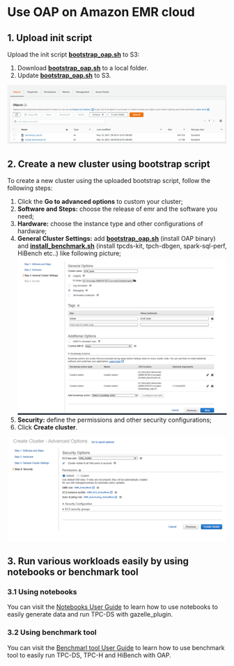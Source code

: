 # Use OAP on Amazon EMR cloud

## 1. Upload init script 

Upload the init script **[bootstrap_oap.sh](./bootstrap_oap.sh)** to S3:
    
1. Download **[bootstrap_oap.sh](./bootstrap_oap.sh)** to a local folder.
2. Update **[bootstrap_oap.sh](./bootstrap_oap.sh)** to S3.

![upload_init_script and install_benchmark.sh](./imgs/upload_scripts_to_S3.PNG)


## 2. Create a new cluster using bootstrap script
To create a new cluster using the uploaded bootstrap script, follow the following steps:

1. Click the  **Go to advanced options** to custom your cluster;
2. **Software and Steps:** choose the release of emr and the software you need;
3. **Hardware:** choose the instance type and other configurations of hardware;
4. **General Cluster Settings:** add **[bootstrap_oap.sh](./bootstrap_oap.sh)** (install OAP binary) and **[install_benchmark.sh](./install_benchmark.sh)** (install tpcds-kit, tpch-dbgen, spark-sql-perf, HiBench etc..) like following picture;
![Add bootstrap action](./imgs/add-bootstrap-oap.PNG)
5. **Security:** define the permissions and other security configurations;
6. Click **Create cluster**. 

![create_cluster](./imgs/create-oap-cluster.png)

## 3. Run various workloads easily by using notebooks or benchmark tool

### 3.1 Using notebooks
You can visit the [Notebooks User Guide](./notebooks/README.md) to learn how to use notebooks to easily generate data and run TPC-DS with gazelle_plugin.

### 3.2 Using benchmark tool
You can visit the [Benchmarl tool User Guide](./benchmark/README.md) to learn how to use benchmark tool to easily run TPC-DS, TPC-H and HiBench with OAP.
